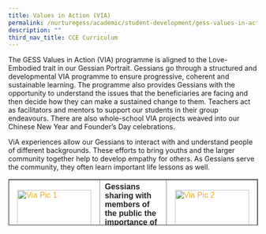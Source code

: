 ```yaml
---
title: Values in Action (VIA)
permalink: /nurturegess/academic/student-development/gess-values-in-action/
description: ""
third_nav_title: CCE Curriculum
---
```

The GESS Values in Action (VIA) programme is aligned to the Love-Embodied trait in our Gessian Portrait. Gessians go through a structured and developmental VIA programme to ensure progressive, coherent and sustainable learning. The programme also provides Gessians with the opportunity to understand the issues that the beneficiaries are facing and then decide how they can make a sustained change to them. Teachers act as facilitators and mentors to support our students in their group endeavours. There are also whole-school VIA projects weaved into our Chinese New Year and Founder’s Day celebrations.

ViA experiences allow our Gessians to interact with and understand people of different backgrounds. These efforts to bring youths and the larger community together help to develop empathy for others. As Gessians serve the community, they often learn important life lessons as well.

<table border="1" width="823" style="box-sizing: inherit; border-collapse: collapse; border-spacing: 0px; max-width: 100%; color: rgb(34, 34, 34); font-family: &quot;Source Sans Pro&quot;, sans-serif; font-size: 16px; font-style: normal; font-variant-ligatures: normal; font-variant-caps: normal; font-weight: 400; letter-spacing: normal; orphans: 2; text-align: start; text-transform: none; white-space: normal; widows: 2; word-spacing: 0px; -webkit-text-stroke-width: 0px; background-color: rgb(255, 255, 255); text-decoration-thickness: initial; text-decoration-style: initial; text-decoration-color: initial; height: 92px;"><tbody style="box-sizing: inherit;"><tr style="box-sizing: inherit; background: rgb(255, 255, 255);"><td style="box-sizing: inherit; padding: 5px 10px; width: 267px;"><a href="https://ganengsengsch.moe.edu.sg/wp-content/uploads/2019/08/ViA-Pic-1.jpg" target="_blank" rel="noopener" style="box-sizing: inherit; background-color: transparent; transition: all 0.25s ease-in-out 0s; color: rgb(241, 174, 22); text-decoration: underline;"><img class="aligncenter wp-image-18420 size-thumbnail" src="https://ganengsengsch.moe.edu.sg/wp-content/uploads/2019/08/ViA-Pic-1-150x150.jpg" alt="Via Pic 1" width="150" height="150" style="box-sizing: inherit; border: 0px; vertical-align: middle; max-width: 100%; height: auto; margin: auto; display: block; clear: both;"></a></td><td style="box-sizing: inherit; padding: 5px 10px; width: 267px;"><strong style="box-sizing: inherit; font-weight: bold;">Gessians sharing with members of the public the importance of mental well-being as part of celebrating the school’s Founder’s Day.</strong></td><td style="box-sizing: inherit; padding: 5px 10px; width: 267px;"><a href="https://ganengsengsch.moe.edu.sg/wp-content/uploads/2019/08/ViA-Pic-2.jpg" target="_blank" rel="noopener" style="box-sizing: inherit; background-color: transparent; transition: all 0.25s ease-in-out 0s; color: rgb(241, 174, 22); text-decoration: underline;"><img class="aligncenter wp-image-18421 size-thumbnail" src="https://ganengsengsch.moe.edu.sg/wp-content/uploads/2019/08/ViA-Pic-2-150x150.jpg" alt="Via Pic 2" width="150" height="150" style="box-sizing: inherit; border: 0px; vertical-align: middle; max-width: 100%; height: auto; margin: auto; display: block; clear: both;"></a></td></tr><tr style="box-sizing: inherit; background: rgb(230, 230, 230);"><td style="box-sizing: inherit; padding: 5px 10px; width: 267px;"><a href="https://ganengsengsch.moe.edu.sg/wp-content/uploads/2019/08/ViA-Pic-3.jpg" target="_blank" rel="noopener" style="box-sizing: inherit; background-color: transparent; transition: all 0.25s ease-in-out 0s; color: rgb(241, 174, 22); text-decoration: underline;"><img class="aligncenter wp-image-18422 size-thumbnail" src="https://ganengsengsch.moe.edu.sg/wp-content/uploads/2019/08/ViA-Pic-3-150x150.jpg" alt="Via Pic 3" width="150" height="150" style="box-sizing: inherit; border: 0px; vertical-align: middle; max-width: 100%; height: auto; margin: auto; display: block; clear: both;"></a></td><td style="box-sizing: inherit; padding: 5px 10px; width: 267px;"><strong style="box-sizing: inherit; font-weight: bold;">Gessians interacting with seniors from Thye Hua Kwan Seniors Activity Centre through games.</strong></td><td style="box-sizing: inherit; padding: 5px 10px; width: 267px;"><a href="https://ganengsengsch.moe.edu.sg/wp-content/uploads/2019/08/ViA-Pic-4.jpg" target="_blank" rel="noopener" style="box-sizing: inherit; background-color: transparent; transition: all 0.25s ease-in-out 0s; color: rgb(241, 174, 22); text-decoration: underline;"><img class="aligncenter wp-image-18424 size-thumbnail" src="https://ganengsengsch.moe.edu.sg/wp-content/uploads/2019/08/ViA-Pic-4-150x150.jpg" alt="Via Pic 4" width="150" height="150" style="box-sizing: inherit; border: 0px; vertical-align: middle; max-width: 100%; height: auto; margin: auto; display: block; clear: both;"></a></td></tr><tr style="box-sizing: inherit; background: rgb(255, 255, 255);"><td style="box-sizing: inherit; padding: 5px 10px; width: 267px;"><a href="https://ganengsengsch.moe.edu.sg/wp-content/uploads/2019/08/ViA-Pic-5.jpg" target="_blank" rel="noopener" style="box-sizing: inherit; background-color: transparent; transition: all 0.25s ease-in-out 0s; color: rgb(241, 174, 22); text-decoration: underline;"><img class="aligncenter wp-image-18425 size-thumbnail" src="https://ganengsengsch.moe.edu.sg/wp-content/uploads/2019/08/ViA-Pic-5-150x150.jpg" alt="Via Pic 5" width="150" height="150" style="box-sizing: inherit; border: 0px; vertical-align: middle; max-width: 100%; height: auto; margin: auto; display: block; clear: both;"></a></td><td style="box-sizing: inherit; padding: 5px 10px; width: 267px;"><strong style="box-sizing: inherit; font-weight: bold;">Gessians volunteering in the noteworthy NTUC ‘Share-A-Textbook’ project to sort used textbooks into various categories for collection and distribution.</strong></td><td style="box-sizing: inherit; padding: 5px 10px; width: 267px;"><a href="https://ganengsengsch.moe.edu.sg/wp-content/uploads/2019/08/ViA-Pic-6.jpg" target="_blank" rel="noopener" style="box-sizing: inherit; background-color: transparent; transition: all 0.25s ease-in-out 0s; color: rgb(241, 174, 22); text-decoration: underline;"><img class="aligncenter wp-image-18426 size-thumbnail" src="https://ganengsengsch.moe.edu.sg/wp-content/uploads/2019/08/ViA-Pic-6-150x150.jpg" alt="Via Pic 6" width="150" height="150" style="box-sizing: inherit; border: 0px; vertical-align: middle; max-width: 100%; height: auto; margin: auto; display: block; clear: both;"></a></td></tr></tbody></table>